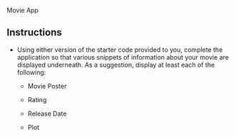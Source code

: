 Movie App


## Instructions

* Using either version of the starter code provided to you, complete the application so that various snippets of information about your movie are displayed underneath. As a suggestion, display at least each of the following:

  * Movie Poster

  * Rating

  * Release Date

  * Plot
